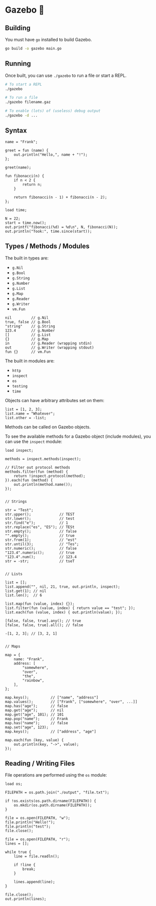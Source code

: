 # Gazebo :circus_tent:

## Building

You must have `go` installed to build Gazebo.

```bash
go build -o gazebo main.go
```

## Running

Once built, you can use `./gazebo` to run a file or start a REPL.

```bash
# To start a REPL
./gazebo

# To run a file
./gazebo filename.gaz

# To enable (lots) of (useless) debug output
./gazebo -d ...
```

## Syntax

```
name = "Frank";

greet = fun (name) {
    out.println("Hello,", name + "!");
};

greet(name);

fun fibonacci(n) {
    if n < 2 {
        return n;
    }

    return fibonacci(n - 1) + fibonacci(n - 2);
};

load time;

N = 22;
start = time.now();
out.printf("fibonacci(%d) = %d\n", N, fibonacci(N));
out.println("Took:", time.since(start));
```

## Types / Methods / Modules

The built in types are:
* `g.Nil`
* `g.Bool`
* `g.String`
* `g.Number`
* `g.List`
* `g.Map`
* `g.Reader`
* `g.Writer`
* `vm.Fun`

```
nil         // g.Nil
true, false // g.Bool
"string"    // g.String
123.4       // g.Number
[]          // g.List
{}          // g.Map
in          // g.Reader (wrapping stdin)
out         // g.Writer (wrapping stdout)
fun {}      // vm.Fun
```

The built in modules are:
* `http`
* `inspect`
* `os`
* `testing`
* `time`

Objects can have arbitrary attributes set on them:
```
list = [1, 2, 3];
list.name = "Whatever";
list.other = -list;
```

Methods can be called on Gazebo objects.

To see the available methods for a Gazebo object (include modules), you can use the `inspect` module:

```
load inspect;

methods = inspect.methods(inspect);

// Filter out protocol methods
methods.filter(fun (method) {
    return !inspect.protocol(method);
}).each(fun (method) {
    out.println(method.name());
});


// Strings

str = "Test";
str.upper();             // TEST
str.lower();             // test
str.find("e");           // 1
str.replace("es", "ES"); // TESt
str.empty();             // false
"".empty();              // true
str.from(1);             // "est"
str.until(3);            // "Tes";
str.numeric();           // false
"123.4".numeric();       // true
"123.4".num();           // 123.4
str = -str;              // tseT


// Lists

list = [];
list.append("", nil, 21, true, out.println, inspect);
list.get(1); // nil
list.len();  // 6

list.map(fun (value, index) {});
list.filter(fun (value, index) { return value == "test"; });
list.each(fun (value, index) { out.println(value); });

[false, false, true].any(); // true
[false, false, true].all(); // false

-[1, 2, 3]; // [3, 2, 1]


// Maps

map = {
    name: "Frank",
    address: [
        "somewhere",
        "over",
        "the",
        "rainbow",
    ],
};

map.keys();          // ["name", "address"]
map.values();        // ["Frank", ["somewhere", "over", ...]]
map.has("age");      // false
map.get("age");      // nil
map.get("age", 101); // 101
map.pop("name");     // Frank
map.has("name");     // false
map.set("age", 123);
map.keys();          // ["address", "age"]

map.each(fun (key, value) {
    out.println(key, "->", value);
});
```

## Reading / Writing Files

File operations are performed using the `os` module:

```
load os;

FILEPATH = os.path.join("./output", "file.txt");

if !os.exists(os.path.dirname(FILEPATH)) {
    os.mkdir(os.path.dirname(FILEPATH));
}

file = os.open(FILEPATH, "w");
file.println("Hello!");
file.println("test");
file.close();

file = os.open(FILEPATH, "r");
lines = [];

while true {
    line = file.readln();

    if !line {
        break;
    }

    lines.append(line);
}

file.close();
out.println(lines);
```
